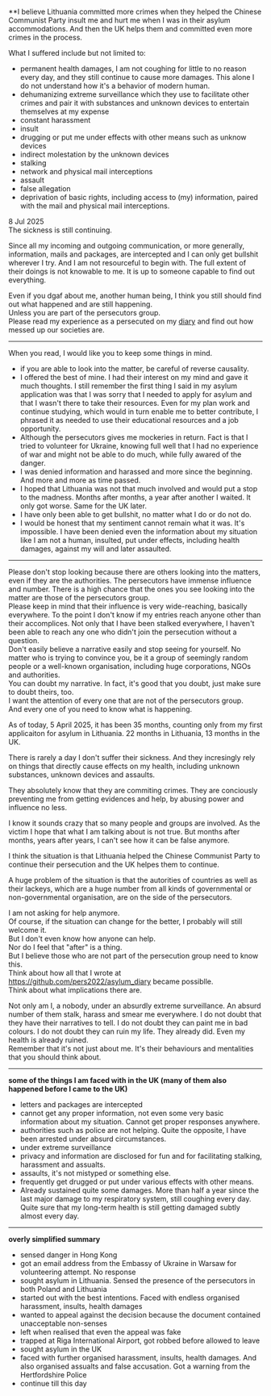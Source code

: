 **I believe Lithuania committed more crimes when they helped the Chinese Communist Party insult me and hurt me when I was in their asylum accommodations. And then the UK helps them and committed even more crimes in the process.

What I suffered include but not limited to:
- permanent health damages, I am not coughing for little to no reason every day, and they still continue to cause more damages. This alone I do not understand how it's a behavior of modern human.
- dehumanizing extreme surveillance which they use to facilitate other crimes and pair it with substances and unknown devices to entertain themselves at my expense
- constant harassment
- insult
- drugging or put me under effects with other means such as unknow devices
- indirect molestation by the unknown devices
- stalking
- network and physical mail interceptions
- assault
- false allegation
- deprivation of basic rights, including access to (my) information, paired with the mail and physical mail interceptions.

8 Jul 2025\
The sickness is still continuing.


Since all my incoming and outgoing communication, or more generally, information, mails and packages, are intercepted and I can only get bullshit wherever I try. And I am not resourceful to begin with. The full extent of their doings is not knowable to me. It is up to someone capable to find out everything.

Even if you dgaf about me, another human being, I think you still should find out what happened and are still happening.\
Unless you are part of the persecutors group.\
Please read my experience as a persecuted on my [diary](https://github.com/c-cm/asylum_diary) and find out how messed up our societies are.

---

When you read, I would like you to keep some things in mind.
- if you are able to look into the matter, be careful of reverse causality.
- I offered the best of mine. I had their interest on my mind and gave it much thoughts. I still remember the first thing I said in my asylum application was that I was sorry that I needed to apply for asylum and that I wasn't there to take their resources. Even for my plan work and continue studying, which would in turn enable me to better contribute, I phrased it as needed to use their educational resources and a job opportunity.
- Although the persecutors gives me mockeries in return. Fact is that I tried to volunteer for Ukraine, knowing full well that I had no experience of war and might not be able to do much, while fully awared of the danger.
- I was denied information and harassed and more since the beginning. And more and more as time passed.
- I hoped that Lithuania was not that much involved and would put a stop to the madness. Months after months, a year after another I waited. It only got worse. Same for the UK later.
- I have only been able to get bullshit, no matter what I do or do not do.
- I would be honest that my sentiment cannot remain what it was. It's impossible. I have been denied even the information about my situation like I am not a human, insulted, put under effects, including health damages, against my will and later assaulted.

---

Please don't stop looking because there are others looking into the matters, even if they are the authorities. The persecutors have immense influence and number. There is a high chance that the ones you see looking into the matter are those of the persecutors group.\
Please keep in mind that their influence is very wide-reaching, basically everywhere. To the point I don't know if my entries reach anyone other than their accomplices. Not only that I have been stalked everywhere, I haven't been able to reach any one who didn't join the persecution without a question.\
Don't easily believe a narrative easily and stop seeing for yourself. No matter who is trying to convince you, be it a group of seemingly random people or a well-known organisation, including huge corporations, NGOs and authorities.\
You can doubt my narrative. In fact, it's good that you doubt, just make sure to doubt theirs, too.\
I want the attention of every one that are not of the persecutors group.\
And every one of you need to know what is happening.

As of today, 5 April 2025, it has been 35 months, counting only from my first applicaiton for asylum in Lithuania. 22 months in Lithuania, 13 months in the UK.

There is rarely a day I don't suffer their sickness. And they incresingly rely on things that directly cause effects on my health, including unknown substances, unknown devices and assaults.

They absolutely know that they are commiting crimes. They are conciously preventing me from getting evidences and help, by abusing power and influence no less.

I know it sounds crazy that so many people and groups are involved. As the victim I hope that what I am talking about is not true. But months after months, years after years, I can't see how it can be false anymore.

I think the situation is that Lithuania helped the Chinese Communist Party to continue their persecution and the UK helpes them to continue.

A huge problem of the situation is that the autorities of countries as well as their lackeys, which are a huge number from all kinds of governmental or non-governmental organisation, are on the side of the persecutors.

I am not asking for help anymore.\
Of course, if the situation can change for the better, I probably will still welcome it.\
But I don't even know how anyone can help.\
Nor do I feel that "after" is a thing.\
But I believe those who are not part of the persecution group need to know this.\
Think about how all that I wrote at https://github.com/pers2022/asylum_diary became possiblle.\
Think about what implications there are.

Not only am I, a nobody, under an absurdly extreme surveillance. An absurd number of them stalk, harass and smear me everywhere.
I do not doubt that they have their narratives to tell. I do not doubt they can paint me in bad colours. I do not doubt they can ruin my life. They already did. Even my health is already ruined.\
Remember that it's not just about me. It's their behaviours and mentalities that you should think about.

---

**some of the things I am faced with in the UK (many of them also happened before I came to the UK)**
- letters and packages are intercepted
- cannot get any proper information, not even some very basic information about my situation. Cannot get proper responses anywhere.
- authorities such as police are not helping. Quite the opposite, I have been arrested under absurd circumstances.
- under extreme surveillance
- privacy and information are disclosed for fun and for facilitating stalking, harassment and assualts.
- assaults, it's not mistyped or something else.
- frequently get drugged or put under various effects with other means.
- Already sustained quite some damages. More than half a year since the last major damage to my respiratory system, still coughing every day. Quite sure that my long-term health is still getting damaged subtly almost every day.

---

**overly simplified summary**
- sensed danger in Hong Kong
- got an email address from the Embassy of Ukraine in Warsaw for volunteering attempt. No response
- sought asylum in Lithuania. Sensed the presence of the persecutors in both Poland and Lithuania
- started out with the best intentions. Faced with endless organised harassment, insults, health damages
- wanted to appeal against the decision because the document contained unacceptable non-senses
- left when realised that even the appeal was fake
- trapped at Riga International Airport, got robbed before allowed to leave
- sought asylum in the UK
- faced with further organised harassment, insults, health damages. And also organised assualts and false accusation. Got a warning from the Hertfordshire Police
- continue till this day
